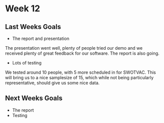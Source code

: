# Week 12
## Last Weeks Goals
- The report and presentation

The presentation went well, plenty of people tried our demo and we received plenty of great feedback for our software. The report is also going.

- Lots of testing

We tested around 10 people, with 5 more scheduled in for SWOTVAC. This will bring us to a nice samplesize of 15, which while not being particularly representative, should give us some nice data.

## Next Weeks Goals
- The report
- Testing
